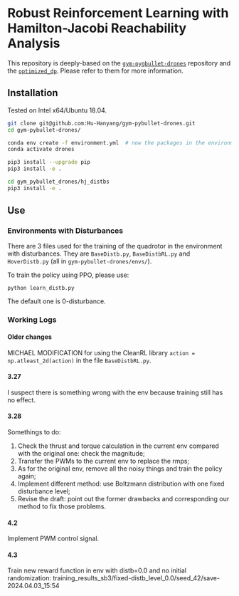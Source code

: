 # Robust Reinforcement Learning with Hamilton-Jacobi Reachability Analysis

This repository is deeply-based on the [`gym-pygbullet-drones`](https://github.com/utiasDSL/gym-pybullet-drones) repository and the [`optimized_dp`](https://github.com/SFU-MARS/optimized_dp). Please refer to them for more information.

## Installation
Tested on Intel x64/Ubuntu 18.04.



```sh
git clone git@github.com:Hu-Hanyang/gym-pybullet-drones.git
cd gym-pybullet-drones/

conda env create -f environment.yml  # now the packages in the environment.yml have conflicts, please install odp env first and then install other required packegs in the drone env.
conda activate drones

pip3 install --upgrade pip
pip3 install -e .  

cd gym_pybullet_drones/hj_distbs
pip3 install -e .
```

## Use

### Environments with Disturbances
There are 3 files used for the training of the quadrotor in the environment with disturbances. They are `BaseDistb.py`, `BaseDistbRL.py` and `HoverDistb.py` (all in `gym-pybullet-drones/envs/`). 

To train the policy using PPO, please use:
```
python learn_distb.py
```

The default one is 0-disturbance.


### Working Logs
#### Older changes
MICHAEL MODIFICATION for using the CleanRL library
`action = np.atleast_2d(action)`
in the file `BaseDistbRL.py`.

#### 3.27 
I suspect there is something wrong with the env because training still has no effect.

#### 3.28
Somethings to do:
1. Check the thrust and torque calculation in the current env compared with the original one: check the magnitude;
2. Transfer the PWMs to the current env to replace the rmps;
3. As for the original env, remove all the noisy things and train the policy again;
4. Implement different method: use Boltzmann distribution with one fixed disturbance level;
5. Revise the draft: point out the former drawbacks and corresponding our method to fix those problems.

#### 4.2
Implement PWM control signal.

#### 4.3
Train new reward function in env with distb=0.0 and no initial randomization: training_results_sb3/fixed-distb_level_0.0/seed_42/save-2024.04.03_15:54